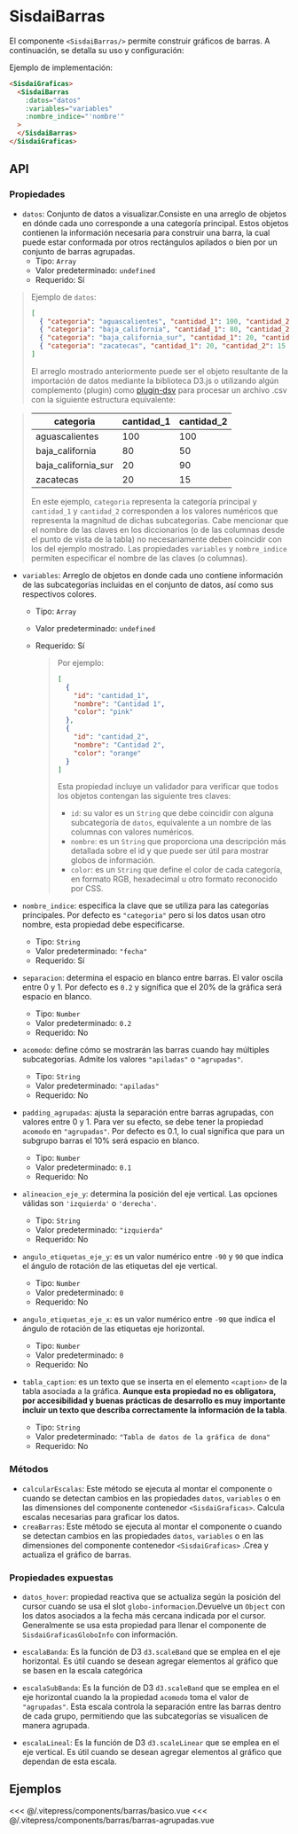 <script setup>

    import BarrasAgrupadas from "../../.vitepress/components/barras/barras-agrupadas.vue";

    import Basico from "../../.vitepress/components/barras/basico.vue";
</script>

# SisdaiBarras

El componente `<SisdaiBarras/>` permite construir gráficos de barras. A continuación, se detalla su uso y configuración:

Ejemplo de implementación:

```html
<SisdaiGraficas>
  <SisdaiBarras
    :datos="datos"
    :variables="variables"
    :nombre_indice="'nombre'"
  >
  </SisdaiBarras>
</SisdaiGraficas>
```

## API

### Propiedades

- `datos`: Conjunto de datos a visualizar.Consiste en una arreglo de objetos en dónde cada uno corresponde a una categoría principal. Estos objetos contienen la información necesaria para construir una barra, la cual puede estar conformada por otros rectángulos apilados o bien por un conjunto de barras agrupadas.
  - Tipo: `Array`
  - Valor predeterminado: `undefined`
  - Requerido: Sí

> Ejemplo de `datos`:
>
> ```json
> [
>   { "categoria": "aguascalientes", "cantidad_1": 100, "cantidad_2": 100 },
>   { "categoria": "baja_california", "cantidad_1": 80, "cantidad_2": 50 },
>   { "categoria": "baja_california_sur", "cantidad_1": 20, "cantidad_2": 90 },
>   { "categoria": "zacatecas", "cantidad_1": 20, "cantidad_2": 15 }
> ]
> ```
>
> El arreglo mostrado anteriormente puede ser el objeto resultante de la importación de datos mediante la biblioteca D3.js o utilizando algún complemento (plugin) como [plugin-dsv](https://www.npmjs.com/package/@rollup/plugin-dsv) para procesar un archivo .csv con la siguiente estructura equivalente:

> <table>
> <thead>
> <tr>
> <th>categoria</th>
> <th>cantidad_1</th>
> <th>cantidad_2</th>
> </tr>
> </thead>
> <tbody>
> <tr>
> <td>aguascalientes</td>
> <td>100</td>
> <td>100</td>
> </tr>
> <tr>
> <td>baja_california</td>
> <td>80</td>
> <td>50</td>
> </tr>
> <tr>
> <td>baja_california_sur</td>
> <td>20</td>
> <td>90</td>
> </tr>
> <tr>
> <td>zacatecas</td>
> <td>20</td>
> <td>15</td>
> </tr>
> </tbody>
> </table>
>
> En este ejemplo, `categoria` representa la categoría principal y `cantidad_1` y `cantidad_2` corresponden a los valores numéricos que representa la magnitud de dichas subcategorías. Cabe mencionar que el nombre de las claves en los diccionarios (o de las columnas desde el punto de vista de la tabla) no necesariamente deben coincidir con los del ejemplo mostrado. Las propiedades `variables` y `nombre_indice` permiten especificar el nombre de las claves (o columnas).

- `variables`: Arreglo de objetos en donde cada uno contiene información de las subcategorías incluidas en el conjunto de datos, así como sus respectivos colores.

  - Tipo: `Array`
  - Valor predeterminado: `undefined`
  - Requerido: Sí

    > Por ejemplo:
    >
    > ```json
    > [
    >   {
    >     "id": "cantidad_1",
    >     "nombre": "Cantidad 1",
    >     "color": "pink"
    >   },
    >   {
    >     "id": "cantidad_2",
    >     "nombre": "Cantidad 2",
    >     "color": "orange"
    >   }
    > ]
    > ```
    >
    > Esta propiedad incluye un validador para verificar que todos los objetos contengan las siguiente tres claves:
    >
    > - `id`: su valor es un `String` que debe coincidir con alguna subcategoría de `datos`, equivalente a un nombre de las columnas con valores numéricos.
    > - `nombre`: es un `String` que proporciona una descripción más detallada sobre el id y que puede ser útil para mostrar globos de información.
    > - `color`: es un `String` que define el color de cada categoría, en formato RGB, hexadecimal u otro formato reconocido por CSS.

- `nombre_indice`: especifica la clave que se utiliza para las categorías principales. Por defecto es `"categoria"` pero si los datos usan otro nombre, esta propiedad debe especificarse.
  - Tipo: `String`
  - Valor predeterminado: `"fecha"`
  - Requerido: Sí
- `separacion`: determina el espacio en blanco entre barras. El valor oscila entre 0 y 1. Por defecto es `0.2` y significa que el 20% de la gráfica será espacio en blanco.

  - Tipo: `Number`
  - Valor predeterminado: `0.2`
  - Requerido: No

- `acomodo`: define cómo se mostrarán las barras cuando hay múltiples subcategorías. Admite los valores `"apiladas"` o `"agrupadas"`.
  - Tipo: `String`
  - Valor predeterminado: `"apiladas"`
  - Requerido: No
- `padding_agrupadas`: ajusta la separación entre barras agrupadas, con valores entre 0 y 1. Para ver su efecto, se debe tener la propiedad `acomodo` en `"agrupadas"`. Por defecto es 0.1, lo cual significa que para un subgrupo barras el 10% será espacio en blanco.

  - Tipo: `Number`
  - Valor predeterminado: `0.1`
  - Requerido: No

- `alineacion_eje_y`: determina la posición del eje vertical. Las opciones válidas son `'izquierda'` o `'derecha'`.
  - Tipo: `String`
  - Valor predeterminado: `"izquierda"`
  - Requerido: No
- `angulo_etiquetas_eje_y`: es un valor numérico entre `-90` y `90` que indica el ángulo de rotación de las etiquetas del eje vertical.
  - Tipo: `Number`
  - Valor predeterminado: `0`
  - Requerido: No
- `angulo_etiquetas_eje_x`: es un valor numérico entre `-90` que indica el ángulo de rotación de las etiquetas eje horizontal.
  - Tipo: `Number`
  - Valor predeterminado: `0`
  - Requerido: No
- `tabla_caption`: es un texto que se inserta en el elemento `<caption>` de la tabla asociada a la gráfica. **Aunque esta propiedad no es obligatora, por accesibilidad y buenas prácticas de desarrollo es muy importante incluir un texto que describa correctamente la información de la tabla**.
  - Tipo: `String`
  - Valor predeterminado: `"Tabla de datos de la gráfica de dona"`
  - Requerido: No

### Métodos

- `calcularEscalas`: Este método se ejecuta al montar el componente o cuando se detectan cambios en las propiedades `datos`, `variables` o en las dimensiones del componente contenedor `<SisdaiGraficas>`. Calcula escalas necesarias para graficar los datos.
- `creaBarras`: Este método se ejecuta al montar el componente o cuando se detectan cambios en las propiedades `datos`, `variables` o en las dimensiones del componente contenedor `<SisdaiGraficas>` .Crea y actualiza el gráfico de barras.

### Propiedades expuestas

- `datos_hover`: propiedad reactiva que se actualiza según la posición del cursor cuando se usa el slot `globo-informacion`.Devuelve un `Object` con los datos asociados a la fecha más cercana indicada por el cursor. Generalmente se usa esta propiedad para llenar el componente de `SisdaiGraficasGloboInfo` con información.

- `escalaBanda`: Es la función de D3 `d3.scaleBand` que se emplea en el eje horizontal. Es útil cuando se desean agregar elementos al gráfico que se basen en la escala categórica

- `escalaSubBanda`: Es la función de D3 `d3.scaleBand` que se emplea en el eje horizontal cuando la la propiedad `acomodo` toma el valor de `"agrupadas"`. Esta escala controla la separación entre las barras dentro de cada grupo, permitiendo que las subcategorías se visualicen de manera agrupada.
- `escalaLineal`: Es la función de D3 `d3.scaleLinear` que se emplea en el eje vertical. Es útil cuando se desean agregar elementos al gráfico que dependan de esta escala.

## Ejemplos

<Basico/>
<<< @/.vitepress/components/barras/basico.vue

<BarrasAgrupadas/>
<<< @/.vitepress/components/barras/barras-agrupadas.vue
